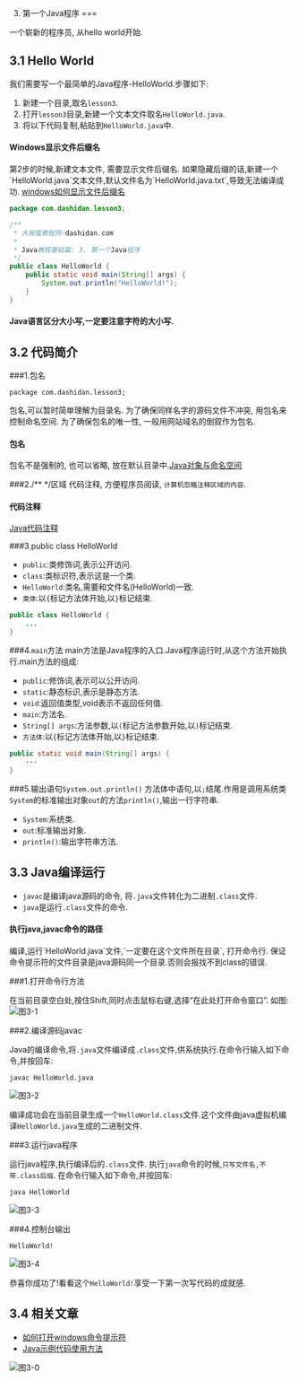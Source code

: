 3. 第一个Java程序
===

<div class="jumbotron">
<p>一个崭新的程序员, 从hello world开始.</p>  
</div>

3.1 Hello World
---

我们需要写一个最简单的Java程序-HelloWorld.步骤如下:
1. 新建一个目录,取名`lesson3`.
2. 打开`lesson3`目录,新建一个文本文件取名`HelloWorld.java`.
3. 将以下代码复制,粘贴到`HelloWorld.java`中.   
	   
<div class="bs-callout bs-callout-success">
	<h4>Windows显示文件后缀名</h4>
	<p> 第2步的时候,新建文本文件, 需要显示文件后缀名. 如果隐藏后缀的话,新建一个`HelloWorld.java`文本文件,默认文件名为`HelloWorld.java.txt`,导致无法编译成功.
	<a href="http://localhost/article/windows/faq/windows如何显示文件后缀名.html">windows如何显示文件后缀名</a></p>
</div>	

```java
package com.dashidan.lesson3;

/**
 * 大屎蛋教程网-dashidan.com
 *
 * Java教程基础篇: 3. 第一个Java程序
 */
public class HelloWorld {
    public static void main(String[] args) {
        System.out.println("HelloWorld!");
    }
}

```

<div class="bs-callout bs-callout-warning">
<h4>Java语言区分大小写,一定要注意字符的大小写.</h4>
</div>

3.2 代码简介
---

###1.包名

	package com.dashidan.lesson3;
	
包名,可以暂时简单理解为目录名.
为了确保同样名字的源码文件不冲突, 用包名来控制命名空间. 为了确保包名的唯一性, 一般用网站域名的倒叙作为包名.

<div class="bs-callout bs-callout-success">
    <h4>包名</h4>
	<p>包名不是强制的, 也可以省略, 放在默认目录中.<a href="http://localhost/article/java/basic/Java对象与命名空间.html">Java对象与命名空间</a></p>
</div>


###2./** */区域
代码注释, 方便程序员阅读, `计算机忽略注释区域的内容`.

<div class="bs-callout bs-callout-success">
    <h4>代码注释</h4>
	<p><a href="http://localhost/article/java/basic/Java代码注释.html">Java代码注释</a></p>
</div>

###3.public class HelloWorld
* `public`:类修饰词,表示公开访问.
* `class`:类标识符,表示这是一个类.
* `HelloWorld`:类名,需要和文件名(HelloWorld)一致.
* `类体`:以`{`标记方法体开始,以`}`标记结束.
```java
public class HelloWorld {
	...
}
```

###4.`main`方法
main方法是Java程序的入口.Java程序运行时,从这个方法开始执行.main方法的组成:
* `public`:修饰词,表示可以公开访问.
* `static`:静态标识,表示是静态方法.
* `void`:返回值类型,void表示不返回任何值.
* `main`:方法名.
* `String[] args`:方法参数,以`(`标记方法参数开始,以`)`标记结束.
* `方法体`:以`{`标记方法体开始,以`}`标记结束.

```java
public static void main(String[] args) {
	···
}
```

###5.输出语句`System.out.println()`
方法体中语句,以`;`结尾.作用是调用系统类`System`的标准输出对象`out`的方法`println()`,输出一行字符串.
* `System`:系统类.   
* `out`:标准输出对象.   
* `println()`:输出字符串方法.   

3.3 Java编译运行
---

* `javac`是编译java源码的命令, 将`.java`文件转化为二进制`.class`文件.
* `java`是运行`.class`文件的命令.

<div class="bs-callout bs-callout-warning">
    <h4>执行java,javac命令的路径</h4>
	<p>编译,运行`HelloWorld.java`文件,`一定要在这个文件所在目录`, 打开命令行. 保证命令提示符的文件目录是java源码同一个目录.否则会报找不到class的错误.</p>
</div>

###1.打开命令行方法

在当前目录空白处,按住Shift,同时点击鼠标右键,选择“在此处打开命令窗口”. 如图:   
![图3-1](http://localhost/img/java/basic/3-1.png)   

###2.编译源码javac

Java的编译命令,将`.java`文件编译成`.class`文件,供系统执行.在命令行输入如下命令,并按回车:
	
	javac HelloWorld.java
   
![图3-2](http://localhost/img/java/basic/3-2.png)   

编译成功会在当前目录生成一个`HelloWorld.class`文件.这个文件由java虚拟机编译`HelloWorld.java`生成的二进制文件.

###3.运行java程序

运行java程序,执行编译后的`.class`文件. 执行`java`命令的时候,`只写文件名,不带.class后缀`. 在命令行输入如下命令,并按回车:
	
	java HelloWorld

![图3-3](http://localhost/img/java/basic/3-3.png)   

###4.控制台输出

	HelloWorld!

![图3-4](http://localhost/img/java/basic/3-4.png)   

恭喜你成功了!看看这个`HelloWorld!`享受一下第一次写代码的成就感.   

3.4 相关文章
---

* [如何打开windows命令提示符](http://localhost/article/windows/faq/如何打开windows命令提示符.html)
* [Java示例代码使用方法](http://localhost/article/java/addenda/Java示例代码使用方法.html)

![图3-0](http://localhost/img/java/basic/3-0.jpg)  